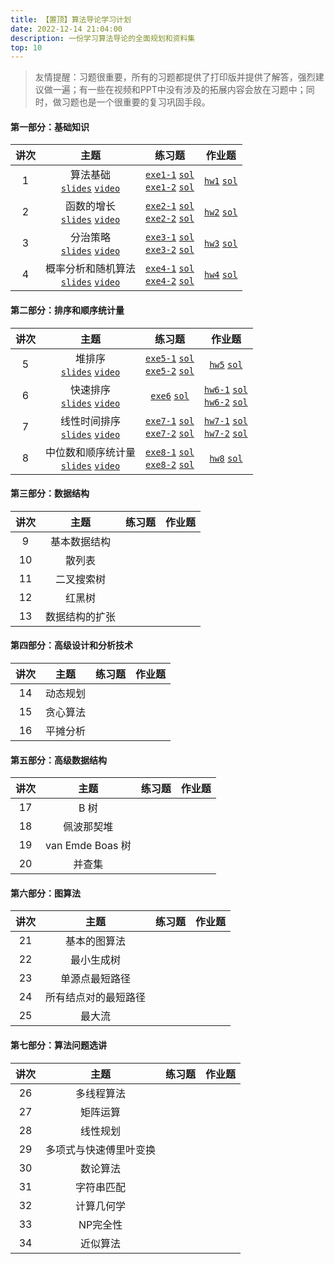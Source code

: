 ```yaml
---
title: 【置顶】算法导论学习计划
date: 2022-12-14 21:04:00
description: 一份学习算法导论的全面规划和资料集
top: 10
---
```


> 友情提醒：习题很重要，所有的习题都提供了打印版并提供了解答，强烈建议做一遍；有一些在视频和PPT中没有涉及的拓展内容会放在习题中；同时，做习题也是一个很重要的复习巩固手段。

#### 第一部分：基础知识

|讲次|主题|练习题|作业题|
|:-:|:-:|:-:|:-:|
|1|算法基础<br/>[`slides`](/slides/lec01-getting-started.pdf) [`video`](https://www.bilibili.com/video/BV1xD4y1V77a/)|[`exe1-1`](/exercise/exe1-1.pdf) [`sol`](/solution1/exe1-1/)<br/>[`exe1-2`](/exercise/exe1-2.pdf) [`sol`](/solution1/exe1-2/)|[`hw1`](/homework/hw1.pdf) [`sol`](/solution1/hw1/)|
|2|函数的增长<br/>[`slides`](/slides/lec02-growth-of-functions.pdf) [`video`](https://www.bilibili.com/video/BV1vx4y1G7oQ/)|[`exe2-1`](/exercise/exe2-1.pdf) [`sol`](/solution2/exe2-1/)<br/>[`exe2-2`](/exercise/exe2-2.pdf) [`sol`](/solution2/exe2-2/)|[`hw2`](/homework/hw2.pdf) [`sol`](/solution2/hw2/)|
|3|分治策略<br/>[`slides`](/slides/lec03-divide-and-conquer.pdf) [`video`](https://www.bilibili.com/video/BV1MM411F7Er/)|[`exe3-1`](/exercise/exe3-1.pdf) [`sol`](/solution3/exe3-1/)<br/>[`exe3-2`](/exercise/exe3-2.pdf) [`sol`](/solution3/exe3-2/)|[`hw3`](/homework/hw3.pdf) [`sol`](/solution3/hw3/)|
|4|概率分析和随机算法<br/>[`slides`](/slides/lec04-probabilistic-analysis-and-randomized-algorithms.pdf) [`video`](https://www.bilibili.com/video/BV1Dd4y1j7n3/)|[`exe4-1`](/exercise/exe4-1.pdf) [`sol`](/solution4/exe4-1/)<br/>[`exe4-2`](/exercise/exe4-2.pdf) [`sol`](/solution4/exe4-2/)|[`hw4`](/homework/hw4.pdf) [`sol`](/solution4/hw4/)|


#### 第二部分：排序和顺序统计量

|讲次|主题|练习题|作业题|
|:-:|:-:|:-:|:-:|
|5|堆排序<br/>[`slides`](/slides/lec05-heapsort.pdf) [`video`](https://www.bilibili.com/video/BV1mT411y7Hx/)|[`exe5-1`](/exercise/exe5-1.pdf) [`sol`](/solution5/exe5-1/)<br/>[`exe5-2`](/exercise/exe5-2.pdf) [`sol`](/solution5/exe5-2/)|[`hw5`](/homework/hw5.pdf) [`sol`](/solution5/hw5/)|
|6|快速排序<br/>[`slides`](/slides/lec06-quicksort.pdf) [`video`](https://www.bilibili.com/video/BV1Qv4y167Jb/)|[`exe6`](/exercise/exe6.pdf) [`sol`](/solution6/exe6/)|[`hw6-1`](/homework/hw6-1.pdf) [`sol`](/solution6/hw6-1/)<br/>[`hw6-2`](/homework/hw6-2.pdf) [`sol`](/solution6/hw6-2/)|
|7|线性时间排序<br/>[`slides`](/slides/lec07-sorting-in-linear-time.pdf) [`video`](https://www.bilibili.com/video/BV1yj411T7pJ/)|[`exe7-1`](/exercise/exe7-1.pdf) [`sol`](/solution7/exe7-1/)<br/>[`exe7-2`](/exercise/exe7-2.pdf) [`sol`](/solution7/exe7-2/)|[`hw7-1`](/homework/hw7-1.pdf) [`sol`](/solution7/hw7-1/)<br/>[`hw7-2`](/homework/hw7-2.pdf) [`sol`](/solution7/hw7-2/)|
|8|中位数和顺序统计量<br/>[`slides`](/slides/lec08-medians-and-order-statistics.pdf) [`video`](https://www.bilibili.com/video/BV1yA411z7f1/)|[`exe8-1`](/exercise/exe8-1.pdf) [`sol`](/solution8/exe8-1/)<br/>[`exe8-2`](/exercise/exe8-2.pdf) [`sol`](/solution8/exe8-2/)|[`hw8`](/homework/hw8.pdf) [`sol`](/solution8/hw8/)|


#### 第三部分：数据结构

|讲次|主题|练习题|作业题|
|:-:|:-:|:-:|:-:|
|9|基本数据结构|||
|10|散列表|||
|11|二叉搜索树|||
|12|红黑树|||
|13|数据结构的扩张|||


#### 第四部分：高级设计和分析技术

|讲次|主题|练习题|作业题|
|:-:|:-:|:-:|:-:|
|14|动态规划|||
|15|贪心算法|||
|16|平摊分析|||


#### 第五部分：高级数据结构

|讲次|主题|练习题|作业题|
|:-:|:-:|:-:|:-:|
|17|B 树|||
|18|佩波那契堆|||
|19|van Emde Boas 树|||
|20|并查集|||


#### 第六部分：图算法

|讲次|主题|练习题|作业题|
|:-:|:-:|:-:|:-:|
|21|基本的图算法|||
|22|最小生成树|||
|23|单源点最短路径|||
|24|所有结点对的最短路径|||
|25|最大流|||


#### 第七部分：算法问题选讲

|讲次|主题|练习题|作业题|
|:-:|:-:|:-:|:-:|
|26|多线程算法|||
|27|矩阵运算|||
|28|线性规划|||
|29|多项式与快速傅里叶变换|||
|30|数论算法|||
|31|字符串匹配|||
|32|计算几何学|||
|33|NP完全性|||
|34|近似算法|||

